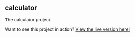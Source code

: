 ## calculator

The calculator project.

Want to see this project in action? [View the live version here!](https://mara2403.github.io/calculator/)